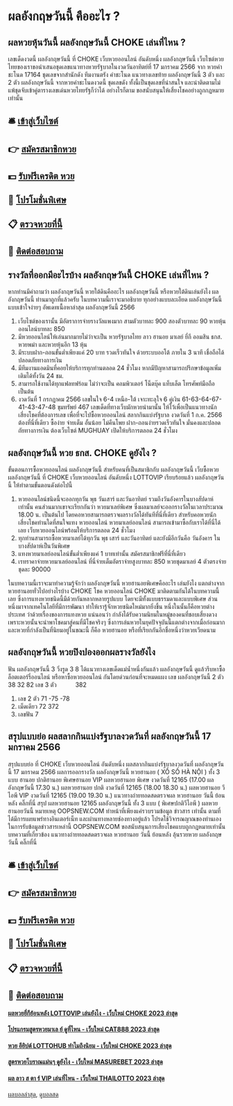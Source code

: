 # ผลอังกฤษวันนี้ คืออะไร ?
## ผลหวยหุ้นวันนี้ ผลอังกฤษวันนี้ CHOKE เล่นที่ไหน ?
เลขเด็ดงวดนี้ ผลอังกฤษวันนี้ ที่ CHOKE เว็บหวยออนไลน์ อันดับหนึ่ง ผลอังกฤษวันนี้ เว็บไซต์หวยไทยของเราขอนำเสนอชุดเลขแนวทางหวยรัฐบาลในงวดวันอาทิตย์ที่ 17 มกราคม 2566 จาก หวยคำชะโนด 17164 ชุดเลขจากสำนักดัง ทีมงานตรัง คำชะโนด แนวทางเลขท้าย ผลอังกฤษวันนี้ 3 ตัว และ 2 ตัว ผลอังกฤษวันนี้ จากหวยคำชะโนดงวดนี้ ชุดเลขดัง ทั้งนี้เป็นชุดเลขที่น่าสนใจ และน่าติดตามไม่แพ้ชุดจับเข้าคู่ตารางเลขเด่นหวยไทยรัฐก็ว่าได้ อย่างไรก็ตาม ขอสนับสนุนให้เสี่ยงโชคอย่างถูกกฎหมายเท่านั้น

## 🛎 [เข้าสู่เว็บไซต์](https://bit.ly/3BG5bNw)
## 👉 [สมัครสมาชิกหวย](https://bit.ly/3BG5bNw)
## 💵 [รับฟรีเครดิต หวย](https://bit.ly/3C3mvgS)
## 👑 [โปรโมชั่นพิเศษ](https://bit.ly/3C3mvgS)
## 📋 [ตรวจหวยที่นี้](https://bit.ly/3C3mvgS)
## 📱 [ติดต่อสอบถาม](https://bit.ly/3C3mvgS)

## รางวัลที่ออกมีอะไรบ้าง ผลอังกฤษวันนี้ CHOKE เล่นที่ไหน ?
หากท่านมีคำถามว่า ผลอังกฤษวันนี้ หวยใต้ดินคืออะไร ผลอังกฤษวันนี้ หรือหวยใต้ดินเล่นยังไง ผลอังกฤษวันนี้ ท่านมาถูกที่แล้วครับ ในบทความนี้เราจะมาอธิบาย ทุกอย่างแบบละเอียด ผลอังกฤษวันนี้ แบบเข้าใจง่ายๆ อัพเดทเนื้อหาล่าสุด ผลอังกฤษวันนี้ 2566
1. เว็บไซต์ของเรานั้น มีอัตราการจ่ายรางวัลแพงมาก สามตัวบาทละ 900 สองตัวบาทละ 90 หวยหุ้นออนไลน์บาทละ 850
2. มีหวยออนไลน์ให้เล่นมากมายไม่ว่าจะเป็น หวยรัฐบาลไทย ลาว ฮานอย มาเลย์ ยี่กี ออมสิน ธกส. หวยพม่า และหวยหุ้นอีก 13 หุ้น
3. มีระบบฝาก-ถอนขั้นต่ำเพียงแค่ 20 บาท รวดเร็วทันใจ ด้วยระบบออโต้ ภายใน 3 นาที เชื่อถือได้ ปลอดภัยทางการเงิน
4. มีทีมงานแอดมินที่คอยให้บริการทุกท่านตลอด 24 ชั่วโมง หากมีปัญหาสามารถปรึกษาข้อมูลเพิ่มเติมได้ทั้งวัน 24 ชม.
5. สามารถใช้งานได้ทุกแฟลทฟร์อม ไม่ว่าจะเป็น คอมพิวเตอร์ โน็ตบุ๊ค แท็บเล็ต โทรศัพท์มือถือ เป็นต้น
6. งวดวันที่ 1 กรกฏาคม 2566 เลขในใจ 6-4 เหนือ-ใต้ เจาะทะลุใจ 6 คู่เงิน 61-63-64-67-41-43-47-48 ขุมทรัพย์ 467 เลขเด็ดที่ทางเว็บมักหวยนำมานั้น ให้ไว้เพื่อเป็นแนวทางนักเสี่ยงโชคที่ต้องการเลข เพื่อที่จะไปซื้อหวยออนไลน์ สลากกินแบ่งรัฐบาล งวดวันที่ 1 ก.ค. 2566 ต้องที่นี่ที่เดียว ซื้อง่าย จ่ายเต็ม อั้นน้อย ไม่คืนโพย ฝาก-ถอนง่ายรวดเร็วทันใจ มั่นคงและปลอดถัยทางการเงิน ต้องเว็บไซต์ MUGHUAY เปิดให้บริการตลอด 24 ชั่วโมง

## ผลอังกฤษวันนี้ หวย ธกส. CHOKE ดูยังไง ?
ขั้นตอนการซื้อหวยออนไลน์ ผลอังกฤษวันนี้ สำหรับคนที่เป็นสมาชิกกับ ผลอังกฤษวันนี้ เว็บซื้อหวย ผลอังกฤษวันนี้ ที่ CHOKE เว็บหวยออนไลน์ อันดับหนึ่ง LOTTOVIP เรียบร้อยแล้ว ผลอังกฤษวันนี้ ให้ทำตามขั้นตอนดังต่อไปนี้
1. หวยออนไลน์ชนิดนี้จะออกทุกวัน พุธ วันเสาร์ และวันอาทิตย์ รวมถึงวันอังคารในบางสัปดาห์เท่านั้น คนส่วนมากเขาจะเรียกกันว่า หวยมาเลย์พิเศษ ซึ่งผลมาเลย์จะออกรางวัลในเวลาประมาณ 18.00 น. เป็นต้นไป โดยคอหวยสามารถตรวจผลรางวัลได้ทันทีที่นี่ที่เดียว สำหรับคอหวยนักเสี่ยงโชคท่านใดที่สนใจแทง หวยออนไลน์ หวยมาเลย์ออนไลน์ สามารถเข้ามาซื้อกับเราได้ที่นี่ได้เลย เว็บหวยออนไลน์พร้อมให้บริการตลอด 24 ชั่วโมง
2. ทุกท่านสามารถซื้อหวยมาเลย์ได้ทุกวัน พุธ เสาร์ และวันอาทิตย์ และยังมีอีกวันคือ วันอังคาร ในบางสัปดาห์เป็นวันพิเศษ
3. แทงหวยมาเลย์ออนไลน์ขั้นต่ำเพียงแค่ 1 บาทเท่านั้น สมัครสมาชิกฟรีที่นี่ที่เดียว
4. เรทราคาจ่ายหวยมาเลย์ออนไลน์ ที่นี่จ่ายเต็มอัตราจ่ายสูงบาทละ 850 หวยชุดมาเลย์ 4 ตัวตรงจ่ายชุดละ 90000

ในบทความนี้เราจะมาทำความรู้จักว่า ผลอังกฤษวันนี้ หวยฮานอยพิเศษคืออะไร เล่นยังไง แตกต่างจากหวยฮานอยทั่วไปอย่างไรบ้าง CHOKE โชค หวยออนไลน์ CHOKE มาติดตามกันได้ในบทความนี้เลย
ซึ่งการแทงหวยชนิดนี้มีด้วยกันหลากหลายรูปแบบ โดยจะมีทั้งแบบธรรมดาและแบบพิเศษ
ส่วนหนึ่งมาจากเทคโนโลยีที่มีการพัฒนา ทำให้เรารู้จักหวยชนิดใหม่มากยิ่งขึ้น หนึ่งในนั้นก็คือหวยต่างประเทศ
ว่าด้วยเรื่องของการแทงหวย แน่นอนว่า กำลังได้รับความนิยมในหมู่ของคนที่ชอบเสี่ยงดวง เพราะหวยนั้นจะนำพาโชคมาสู่คนที่มีโชคจริงๆ ซึ่งการเล่นหวยในยุคปัจจุบันนี้แตกต่างจากเมื่อก่อนมาก
และหวยที่กำลังเป็นที่นิยมอยู่ในขณะนี้ ก็คือ หวยฮานอย หรือที่เรียกกันอีกชื่อหนึ่งว่าหวยเวียดนาม

## ผลอังกฤษวันนี้ หวยปิงปองออกผลรางวัลยังไง
ฟัน ผลอังกฤษวันนี้ 3
วิ่งรูด 3 8
ได้แนวทางเลขเด็ดแม่น้ำหนึ่งกันแล้ว ผลอังกฤษวันนี้ ดูแล้วรีบหาซื้อล็อตเตอร์รี่ออนไลน์ หรือหาซื้อหวยออนไลน์ กันโดยด่วนก่อนที่จะหมดแผง
เลข ผลอังกฤษวันนี้ 2 ตัว 38 32 82
เลข 3 ตัว           382
1. เลข 2 ตัว 71 -75 -78
2. เม็ดเดียว 72 372
3. เลขฟัน 7

## สรุปแบบย่อ ผลสลากกินแบ่งรัฐบาลงวดวันที่ ผลอังกฤษวันนี้ 17 มกราคม 2566
สรุปแบบย่อ ที่ CHOKE เว็บหวยออนไลน์ อันดับหนึ่ง ผลสลากกินแบ่งรัฐบาลงวดวันที่ ผลอังกฤษวันนี้ 17 มกราคม 2566 ผลการออกรางวัล ผลอังกฤษวันนี้ หวยฮานอย ( XỔ SỐ HÀ NỘI ) ทั้ง 3 แบบ ฮานอย ปกติฮานอย พิเศษฮานอย VIP
ผลหวยฮานอย พิเศษ งวดวันที่ 12165 (17.00 ผลอังกฤษวันนี้ 17.30 น.)
ผลหวยฮานอย ปกติ งวดวันที่ 12165 (18.00 18.30 น.)
ผลหวยฮานอย วีไอพี VIP งวดวันที่ 12165 (19.00 19.30 น.)
 แนวทางถ่ายทอดสดตรวจผล หวยฮานอย วันนี้ ย้อนหลัง คลิ๊กที่นี่ 
สรุป ผลหวยฮานอย 12165 ผลอังกฤษวันนี้ ทั้ง 3 แบบ ( พิเศษปกติวีไอพี ) ผลหวยฮานอยวันนี้
หมายเหตุ OOPSNEW.COM ทำหน้าที่เพียงแค่รวบรวมข้อมูล ข่าวสาร เท่านั้น ตามที่ได้มีการเผยแพร่ทางอินเตอร์เน็ท และผ่านทางหลายช่องทางอยู่แล้ว โปรดใช้วิจารณญาณของท่านเอง ในการรับข้อมูลข่าวสารเหล่านี้ OOPSNEW.COM ขอสนับสนุนการเสี่ยงโชคแบบถูกกฎหมายเท่านั้น
บทความที่เกี่ยวข้อง
แนวทางถ่ายทอดสดตรวจผล หวยฮานอย วันนี้ ย้อนหลัง ลุ้นรวยหวย ผลอังกฤษวันนี้ คลิ๊กที่นี่

## 🛎 [เข้าสู่เว็บไซต์](https://bit.ly/3BG5bNw)
## 👉 [สมัครสมาชิกหวย](https://bit.ly/3BG5bNw)
## 💵 [รับฟรีเครดิต หวย](https://bit.ly/3C3mvgS)
## 👑 [โปรโมชั่นพิเศษ](https://bit.ly/3C3mvgS)
## 📋 [ตรวจหวยที่นี้](https://bit.ly/3C3mvgS)
## 📱 [ติดต่อสอบถาม](https://bit.ly/3C3mvgS)

#### [ผลหวยยี่กีย้อนหลัง LOTTOVIP เล่นยังไง - เว็บใหม่ CHOKE 2023 ล่าสุด](https://atom.io/themes/ผลหวยยี่กีย้อนหลัง%20lottovip%20เล่นยังไง%20-%20เว็บใหม่%20choke%202023%20ล่าสุด)
#### [โปรแกรมสูตรหวยมาเล ย์ ดูที่ไหน - เว็บใหม่ CAT888 2023 ล่าสุด](https://atom.io/themes/โปรแกรมสูตรหวยมาเล%20ย์%20ดูที่ไหน%20-%20เว็บใหม่%20cat888%202023%20ล่าสุด)
#### [หวย อียิปต์ LOTTOHUB ทำไมถึงนิยม - เว็บใหม่ CHOKE 2023 ล่าสุด](https://atom.io/themes/หวย%20อียิปต์%20lottohub%20ทำไมถึงนิยม%20-%20เว็บใหม่%20choke%202023%20ล่าสุด)
#### [สูตรหวยโบราณแม่นๆ ดูยังไง - เว็บใหม่ MASUREBET 2023 ล่าสุด](https://atom.io/themes/สูตรหวยโบราณแม่นๆ%20ดูยังไง%20-%20เว็บใหม่%20masurebet%202023%20ล่าสุด)
#### [ผล ลาว ส ตา ร์ VIP เล่นที่ไหน - เว็บใหม่ THAILOTTO 2023 ล่าสุด](https://atom.io/themes/ผล%20ลาว%20ส%20ตา%20ร์%20vip%20เล่นที่ไหน%20-%20เว็บใหม่%20thailotto%202023%20ล่าสุด)

[ผลบอลล่าสุด](https://siamsport.tv "ผลบอลล่าสุด"), [ดูบอลสด](https://siamsport.tv/ดูบอลสด "ดูบอลสด")